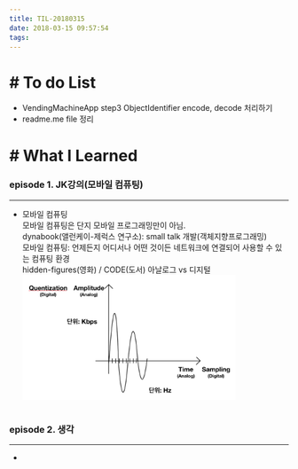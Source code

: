 ```yaml
---
title: TIL-20180315
date: 2018-03-15 09:57:54
tags: 
---
```


# # To do List

- VendingMachineApp step3 ObjectIdentifier encode, decode 처리하기
- readme.me file 정리


# # What I Learned

### episode 1. JK강의(모바일 컴퓨팅)

---

- 모바일 컴퓨팅<br  />
모바일 컴퓨팅은 단지 모바일 프로그래밍만이 아님.<br  />
dynabook(앨런케이-제럭스 연구소): small talk 개발(객체지향프로그래밍)<br  />
모바일 컴퓨팅: 언제든지 어디서나 어떤 것이든 네트워크에 연결되어 사용할 수 있는 컴퓨팅 환경<br  />
hidden-figures(영화) / CODE(도서)
아날로그 vs 디지털<br  />
<img src="./img/0315.png" width="80%" height="80%" align="center"><br  /><br  />


### episode 2. 생각

---

- 